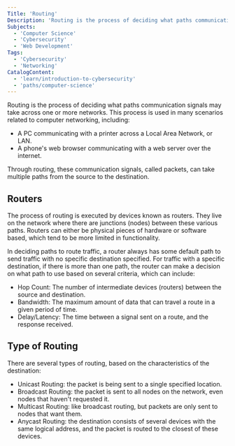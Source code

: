 ```yaml
---
Title: 'Routing'
Description: 'Routing is the process of deciding what paths communication signals may take across one or more networks.'
Subjects:
  - 'Computer Science'
  - 'Cybersecurity'
  - 'Web Development'
Tags:
  - 'Cybersecurity'
  - 'Networking'
CatalogContent:
  - 'learn/introduction-to-cybersecurity'
  - 'paths/computer-science'
---
```


Routing is the process of deciding what paths communication signals may take across one or more networks. This process is used in many scenarios related to computer networking, including:

- A PC communicating with a printer across a Local Area Network, or LAN.
- A phone's web browser communicating with a web server over the internet.

Through routing, these communication signals, called packets, can take multiple paths from the source to the destination.

## Routers

The process of routing is executed by devices known as  routers. They live on the network where there are junctions (nodes) between these various paths. Routers can either be physical pieces of hardware or software based, which tend to be more limited in functionality.

In deciding paths to route traffic, a router always has some default path to send traffic with no specific destination specified. For traffic with a specific destination, if there is more than one path, the router can make a decision on what path to use based on several criteria, which can include:

- Hop Count: The number of intermediate devices (routers) between the source and destination.
- Bandwidth: The maximum amount of data that can travel a route in a given period of time.
- Delay/Latency: The time between a signal sent on a route, and the response received.

## Type of Routing

There are several types of routing, based on the characteristics of the destination:

- Unicast Routing: the packet is being sent to a single specified location.
- Broadcast Routing: the packet is sent to all nodes on the network, even nodes that haven't requested it.
- Multicast Routing: like broadcast routing, but packets are only sent to nodes that want them.
- Anycast Routing: the destination consists of several devices with the same logical address, and the packet is routed to the closest of these devices.
